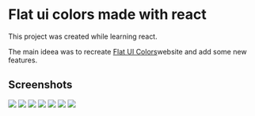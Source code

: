<h1>Flat ui colors made with react</h1>

This project was created while learning react.

<p>The main ideea was to recreate <a href="https://flatuicolors.com/">Flat UI Colors</a>website and add some new features.
</p>

<h2>Screenshots</h2>

<p>
<img src="https://i.imgur.com/4uJQe9b.png">
<img src="https://i.imgur.com/H9OETdh.png">
<img src="https://i.imgur.com/A1Psl6w.png">
<img src="https://i.imgur.com/DpuprNw.png">
<img src="https://i.imgur.com/jxaNNao.png">
<img src="https://i.imgur.com/qUgjcDR.png">
<img src="https://i.imgur.com/pJaTatx.png">
</p
